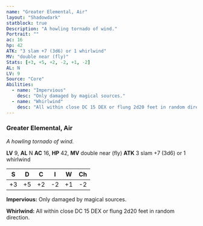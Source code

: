 ```yaml
---
name: "Greater Elemental, Air"
layout: "Shadowdark"
statblock: true
Description: "A howling tornado of wind."
Portrait: ""
ac: 16
hp: 42
ATK: "3 slam +7 (3d6) or 1 whirlwind"
MV: "double near (fly)"
Stats: [+3, +5, +2, -2, +1, -2]
AL: N
LV: 9
Source: "Core"
Abilities:
  - name: "Impervious"
    desc: "Only damaged by magical sources."
  - name: "Whirlwind"
    desc: "All within close DC 15 DEX or flung 2d20 feet in random direction."
---
```


### Greater Elemental, Air

_A howling tornado of wind._

**LV** 9, **AL** N
**AC** 16, **HP** 42, **MV** double near (fly)
**ATK** 3 slam +7 (3d6) or 1 whirlwind

|  S  |  D  |  C  |  I  |  W  |  Ch  |
|:---:|:---:|:---:|:---:|:---:|:----:|
| +3 | +5 | +2 | -2 | +1 | -2 |

**Impervious:** Only damaged by magical sources.

**Whirlwind:** All within close DC 15 DEX or flung 2d20 feet in random direction.

